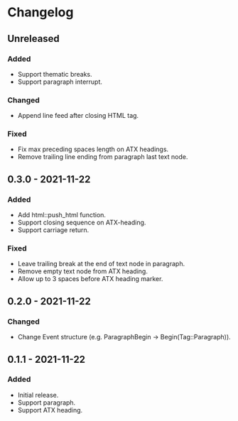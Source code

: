 # Changelog

## Unreleased

### Added

- Support thematic breaks.
- Support paragraph interrupt.

### Changed

- Append line feed after closing HTML tag.

### Fixed

- Fix max preceding spaces length on ATX headings.
- Remove trailing line ending from paragraph last text node.

## 0.3.0 - 2021-11-22

### Added

- Add html::push_html function.
- Support closing sequence on ATX-heading.
- Support carriage return.

### Fixed

- Leave trailing break at the end of text node in paragraph.
- Remove empty text node from ATX heading.
- Allow up to 3 spaces before ATX heading marker.

## 0.2.0 - 2021-11-22

### Changed

- Change Event structure (e.g. ParagraphBegin -> Begin(Tag::Paragraph)).

## 0.1.1 - 2021-11-22

### Added

- Initial release.
- Support paragraph.
- Support ATX heading.

